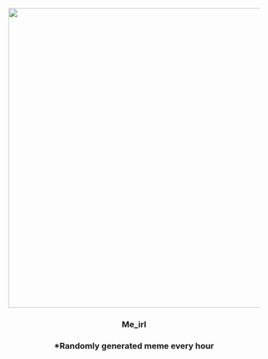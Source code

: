 <p align="center">
        <img src="https://i.redd.it/smxgwkmu3pl81.jpg" width="600" height="600">
        </p>
        <h3 align="center">Me_irl</h3>
        <h3 align="center">*Randomly generated meme every hour</h3>
    